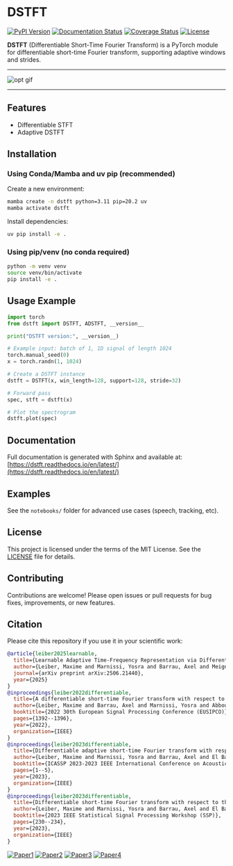 # DSTFT

[![PyPI Version](https://img.shields.io/badge/pypi-v0.2.0-blue.svg)](https://pypi.org/project/dstft/)
[![Documentation Status](https://readthedocs.org/projects/dstft/badge/?version=latest)](https://dstft.readthedocs.io/en/latest/?badge=latest)
[![Coverage Status](https://img.shields.io/badge/coverage-95%25-brightgreen.svg)](./coverage.xml)
[![License](https://img.shields.io/github/license/maxime-leiber/dstft.svg)](./LICENSE)

**DSTFT** (Differentiable Short-Time Fourier Transform) is a PyTorch module for differentiable short-time Fourier transform, supporting adaptive windows and strides.

---

![opt gif](resources/opt.gif)

---

## Features
- Differentiable STFT 
- Adaptive DSTFT 


## Installation

### Using Conda/Mamba and uv pip (recommended)

Create a new environment:
```bash
mamba create -n dstft python=3.11 pip=20.2 uv
mamba activate dstft
```

Install dependencies:
```bash
uv pip install -e .
```

### Using pip/venv (no conda required)

```bash
python -m venv venv
source venv/bin/activate
pip install -e .
```

## Usage Example

```python
import torch
from dstft import DSTFT, ADSTFT, __version__

print("DSTFT version:", __version__)

# Example input: batch of 1, 1D signal of length 1024
torch.manual_seed(0)
x = torch.randn(1, 1024)

# Create a DSTFT instance
dstft = DSTFT(x, win_length=128, support=128, stride=32)

# Forward pass
spec, stft = dstft(x)

# Plot the spectrogram
dstft.plot(spec)
```

## Documentation

Full documentation is generated with Sphinx and available at: [https://dstft.readthedocs.io/en/latest/](https://dstft.readthedocs.io/en/latest/)

## Examples

See the `notebooks/` folder for advanced use cases (speech, tracking, etc).

## License

This project is licensed under the terms of the MIT License. See the [LICENSE](LICENSE) file for details.

## Contributing

Contributions are welcome! Please open issues or pull requests for bug fixes, improvements, or new features.

## Citation

Please cite this repository if you use it in your scientific work:

```bibtex
@article{leiber2025learnable,
  title={Learnable Adaptive Time-Frequency Representation via Differentiable Short-Time Fourier Transform},
  author={Leiber, Maxime and Marnissi, Yosra and Barrau, Axel and Meignen, Sylvain and Massouli{\~A}{\v{S}}, Laurent},
  journal={arXiv preprint arXiv:2506.21440},
  year={2025}
}
@inproceedings{leiber2022differentiable,
  title={A differentiable short-time Fourier transform with respect to the window length},
  author={Leiber, Maxime and Barrau, Axel and Marnissi, Yosra and Abboud, Dany},
  booktitle={2022 30th European Signal Processing Conference (EUSIPCO)},
  pages={1392--1396},
  year={2022},
  organization={IEEE}
}
@inproceedings{leiber2023differentiable,
  title={Differentiable adaptive short-time Fourier transform with respect to the window length},
  author={Leiber, Maxime and Marnissi, Yosra and Barrau, Axel and El Badaoui, Mohammed},
  booktitle={ICASSP 2023-2023 IEEE International Conference on Acoustics, Speech and Signal Processing (ICASSP)},
  pages={1--5},
  year={2023},
  organization={IEEE}
}
@inproceedings{leiber2023differentiable,
  title={Differentiable short-time Fourier transform with respect to the hop length},
  author={Leiber, Maxime and Marnissi, Yosra and Barrau, Axel and El Badaoui, Mohammed},
  booktitle={2023 IEEE Statistical Signal Processing Workshop (SSP)},
  pages={230--234},
  year={2023},
  organization={IEEE}
}
```

[![Paper1](http://img.shields.io/badge/paper1-arxiv-b31b1b.svg)](https://arxiv.org/pdf/2506.21440)
[![Paper2](http://img.shields.io/badge/paper2-arxiv-b31b1b.svg)](https://arxiv.org/abs/2208.10886)
[![Paper3](http://img.shields.io/badge/paper3-arxiv-b31b1b.svg)](https://arxiv.org/abs/2308.02418)
[![Paper4](http://img.shields.io-badge/paper4-arxiv-b31b1b.svg)](https://arxiv.org/abs/2308.02421)

